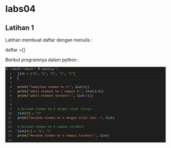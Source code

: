 # labs04
## Latihan 1
<p>Latihan membuat daftar dengan menulis :


daftar =[]

Berikut programnya dalam python :<p>

![gambar1](ss/programL.png)